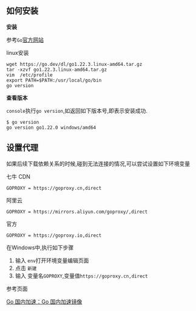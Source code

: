 ## 如何安装

**安装**

参考`Go`[官方网站](https://go.dev/doc/install)

linux安装
```
wget https://go.dev/dl/go1.22.3.linux-amd64.tar.gz
tar -xzvf go1.22.3.linux-amd64.tar.gz 
vim  /etc/profile
export PATH=$PATH:/usr/local/go/bin
go version
````


**查看版本**

`console`执行`go version`,如返回如下版本号,即表示安装成功.
```shell
$ go version
go version go1.22.0 windows/amd64
```

## 设置代理

如果后续下载依赖关系的时候,碰到无法连接的情况,可以尝试设置如下环境变量

七牛 CDN
```
GOPROXY = https://goproxy.cn,direct
```

阿里云
```
GOPROXY = https://mirrors.aliyun.com/goproxy/,direct

```
官方
```
GOPROXY = https://goproxy.io,direct
```



在Windows中,执行如下步骤
1. 输入 `env`打开环境变量编辑页面
2. 点击 `新建`
3. 输入 变量名`GOPROXY`,变量值`https://goproxy.cn,direct`

参考页面

[Go 国内加速：Go 国内加速镜像](https://learnku.com/go/wikis/38122)